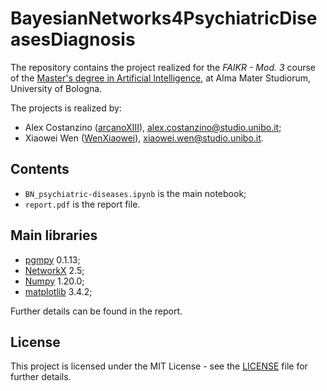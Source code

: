 # BayesianNetworks4PsychiatricDiseasesDiagnosis
The repository contains the project realized for the *FAIKR - Mod. 3* course of the [Master's degree in Artificial Intelligence](https://corsi.unibo.it/2cycle/artificial-intelligence), at Alma Mater Studiorum, University of Bologna.

The projects is realized by:
* Alex Costanzino ([arcanoXIII](https://github.com/arcanoXIII)), alex.costanzino@studio.unibo.it;
* Xiaowei Wen ([WenXiaowei](https://github.com/WenXiaowei)), xiaowei.wen@studio.unibo.it.

## Contents
* `BN_psychiatric-diseases.ipynb` is the main notebook;
* `report.pdf` is the report file.

## Main libraries
* [pgmpy](https://pgmpy.org/) 0.1.13;
* [NetworkX](https://networkx.org/) 2.5;
* [Numpy](https://numpy.org/) 1.20.0;
* [matplotlib](https://matplotlib.org/) 3.4.2;

Further details can be found in the report.

## License

This project is licensed under the MIT License - see the [LICENSE](LICENSE) file for further details.
